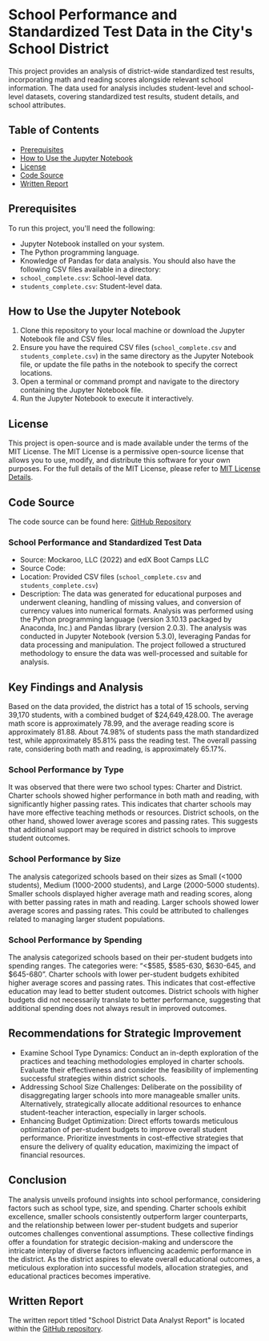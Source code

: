 # School Performance and Standardized Test Data in the City's School District
This project provides an analysis of district-wide standardized test results, incorporating math and reading scores alongside relevant school information. The data used for analysis includes student-level and school-level datasets, covering standardized test results, student details, and school attributes.

## Table of Contents
- [Prerequisites](#prerequisites)
- [How to Use the Jupyter Notebook](#how-to-use-the-jupyter-notebook)
- [License](#license)
- [Code Source](#code-source)
- [Written Report](#written-report)

## Prerequisites
To run this project, you'll need the following:
- Jupyter Notebook installed on your system.
- The Python programming language.
- Knowledge of Pandas for data analysis.
You should also have the following CSV files available in a directory:
- `school_complete.csv`: School-level data.
- `students_complete.csv`: Student-level data.

## How to Use the Jupyter Notebook
1. Clone this repository to your local machine or download the Jupyter Notebook file and CSV files.
2. Ensure you have the required CSV files (`school_complete.csv` and `students_complete.csv`) in the same directory as the Jupyter Notebook file, or update the file paths in the notebook to specify the correct locations.
3. Open a terminal or command prompt and navigate to the directory containing the Jupyter Notebook file.
4. Run the Jupyter Notebook to execute it interactively.

## License
This project is open-source and is made available under the terms of the MIT License. The MIT License is a permissive open-source license that allows you to use, modify, and distribute this software for your own purposes. For the full details of the MIT License, please refer to [MIT License Details](https://choosealicense.com/licenses/mit/).

## Code Source
The code source can be found here: [GitHub Repository](https://github.com/AnyasorG/pandas-challenge)

### School Performance and Standardized Test Data
- Source: Mockaroo, LLC (2022) and edX Boot Camps LLC
- Source Code: 
- Location: Provided CSV files (`school_complete.csv` and `students_complete.csv`)
- Description: The data was generated for educational purposes and underwent cleaning, handling of missing values, and conversion of currency values into numerical formats. Analysis was performed using the Python programming language (version 3.10.13 packaged by Anaconda, Inc.) and Pandas library (version 2.0.3). The analysis was conducted in Jupyter Notebook (version 5.3.0), leveraging Pandas for data processing and manipulation. The project followed a structured methodology to ensure the data was well-processed and suitable for analysis.

## Key Findings and Analysis
Based on the data provided, the district has a total of 15 schools, serving 39,170 students, with a combined budget of $24,649,428.00. The average math score is approximately 78.99, and the average reading score is approximately 81.88. About 74.98% of students pass the math standardized test, while approximately 85.81% pass the reading test. The overall passing rate, considering both math and reading, is approximately 65.17%.

### School Performance by Type
It was observed that there were two school types: Charter and District. Charter schools showed higher performance in both math and reading, with significantly higher passing rates. This indicates that charter schools may have more effective teaching methods or resources. District schools, on the other hand, showed lower average scores and passing rates. This suggests that additional support may be required in district schools to improve student outcomes.

### School Performance by Size
The analysis categorized schools based on their sizes as Small (<1000 students), Medium (1000-2000 students), and Large (2000-5000 students). Smaller schools displayed higher average math and reading scores, along with better passing rates in math and reading. Larger schools showed lower average scores and passing rates. This could be attributed to challenges related to managing larger student populations.

### School Performance by Spending
The analysis categorized schools based on their per-student budgets into spending ranges. The categories were: “<$585, $585-630, $630-645, and $645-680”. Charter schools with lower per-student budgets exhibited higher average scores and passing rates. This indicates that cost-effective education may lead to better student outcomes. District schools with higher budgets did not necessarily translate to better performance, suggesting that additional spending does not always result in improved outcomes.

## Recommendations for Strategic Improvement
- Examine School Type Dynamics: Conduct an in-depth exploration of the practices and teaching methodologies employed in charter schools. Evaluate their effectiveness and consider the feasibility of implementing successful strategies within district schools.
- Addressing School Size Challenges: Deliberate on the possibility of disaggregating larger schools into more manageable smaller units. Alternatively, strategically allocate additional resources to enhance student-teacher interaction, especially in larger schools.
- Enhancing Budget Optimization: Direct efforts towards meticulous optimization of per-student budgets to improve overall student performance. Prioritize investments in cost-effective strategies that ensure the delivery of quality education, maximizing the impact of financial resources.

## Conclusion
The analysis unveils profound insights into school performance, considering factors such as school type, size, and spending. Charter schools exhibit excellence, smaller schools consistently outperform larger counterparts, and the relationship between lower per-student budgets and superior outcomes challenges conventional assumptions. These collective findings offer a foundation for strategic decision-making and underscore the intricate interplay of diverse factors influencing academic performance in the district. As the district aspires to elevate overall educational outcomes, a meticulous exploration into successful models, allocation strategies, and educational practices becomes imperative.

## Written Report
The written report titled "School District Data Analyst Report" is located within the [GitHub repository](https://github.com/AnyasorG/pandas-challenge/blob/main/Written%20Report.docx).
